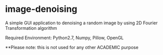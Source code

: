 # image-denoising

A simple GUI application to denoising a random image by using 2D Fourier Transformation algorithm

Required Environment: Python2.7, Numpy, Pillow, OpenGL

**Please note: this is not used for any other ACADEMIC purpose
